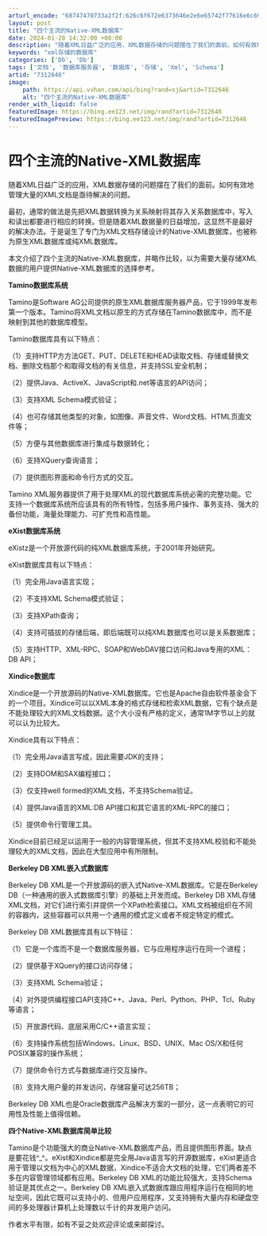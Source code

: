 ```yaml
---
arturl_encode: "68747470733a2f2f:626c6f672e6373646e2e6e65742f77616e6c6978696e677a68:652f61727469636c652f64657461696c732f37333132363436"
layout: post
title: "四个主流的Native-XML数据库"
date: 2024-01-28 14:32:00 +08:00
description: "随着XML日益广泛的应用，XML数据存储的问题摆在了我们的面前。如何有效地管理大量的XML文档是亟待"
keywords: "xml存储的数据库"
categories: ['Db', 'Db']
tags: ['文档', '数据库服务器', '数据库', '存储', 'Xml', 'Schema']
artid: "7312646"
image:
    path: https://api.vvhan.com/api/bing?rand=sj&artid=7312646
    alt: "四个主流的Native-XML数据库"
render_with_liquid: false
featuredImage: https://bing.ee123.net/img/rand?artid=7312646
featuredImagePreview: https://bing.ee123.net/img/rand?artid=7312646
---
```


# 四个主流的Native-XML数据库

随着XML日益广泛的应用，XML数据存储的问题摆在了我们的面前。如何有效地管理大量的XML文档是亟待解决的问题。

最初，通常的做法是先把XML数据转换为关系映射将其存入关系数据库中，写入和读出都要进行相应的转换。但是随着XML数据量的日益增加，这显然不是最好的解决办法。于是诞生了专门为XML文档存储设计的Native-XML数据库，也被称为原生XML数据库或纯XML数据库。

本文介绍了四个主流的Native-XML数据库，并略作比较，以为需要大量存储XML数据的用户提供Native-XML数据库的选择参考。

**Tamino数据库系统**

Tamino是Software AG公司提供的原生XML数据库服务器产品，它于1999年发布第一个版本。Tamino将XML文档以原生的方式存储在Tamino数据库中，而不是映射到其他的数据库模型。

Tamino数据库具有以下特点：

（1）支持HTTP方方法GET、PUT、DELETE和HEAD读取文档、存储或替换文档、删除文档那个和取得文档的有关信息，并支持SSL安全机制；

（2）提供Java、ActiveX、JavaScript和.net等语言的API访问；

（3）支持XML Schema模式验证；

（4）也可存储其他类型的对象，如图像、声音文件、Word文档、HTML页面文件等；

（5）方便与其他数据库进行集成与数据转化；

（6）支持XQuery查询语言；

（7）提供图形界面和命令行方式的交互。

Tamino XML服务器提供了用于处理XML的现代数据库系统必需的完整功能。它支持一个数据库系统所应该具有的所有特性，包括多用户操作、事务支持、强大的备份功能，海量处理能力、可扩充性和高性能。

**eXist数据库系统**

eXistz是一个开放源代码的纯XML数据库系统，于2001年开始研究。

eXist数据库具有以下特点：

（1）完全用Java语言实现；

（2）不支持XML Schema模式验证；

（3）支持XPath查询；

（4）支持可插拔的存储后端，即后端既可以纯XML数据库也可以是关系数据库；

（5）支持HTTP、XML-RPC、SOAP和WebDAV接口访问和Java专用的XML：DB API；

**Xindice数据库**

Xindice是一个开放源码的Native-XML数据库。它也是Apache自由软件基金会下的一个项目。Xindice可以以XML本身的格式存储和检索XML数据，它有个缺点是不能处理较大的XML文档数据。这个大小没有严格的定义，通常1M字节以上的就可以认为比较大。

Xindice具有以下特点：

（1）完全用Java语言写成，因此需要JDK的支持；

（2）支持DOM和SAX编程接口；

（3）仅支持well formed的XML文档，不支持Schema验证。

（4）提供Java语言的XML:DB API接口和其它语言的XML-RPC的接口；

（5）提供命令行管理工具。

Xindice目前已经足以运用于一般的内容管理系统，但其不支持XML校验和不能处理较大的XML文档，因此在大型应用中有所限制。

**Berkeley DB XML嵌入式数据库**

Berkeley DB XML是一个开放源码的嵌入式Native-XML数据库。它是在Berkeley DB（一种通用的嵌入式数据库引擎）的基础上开发而成。Berkeley DB XML存储XML文档，对它们进行索引并提供一个XPath检索接口。XML文档被组织在不同的容器内，这些容器可以共用一个通用的模式定义或者不规定特定的模式。

Berkeley DB XML数据库具有以下特征：

（1）它是一个库而不是一个数据库服务器，它与应用程序运行在同一个进程；

（2）提供基于XQuery的接口访问存储；

（3）支持XML Schema验证；

（4）对外提供编程接口API支持C++、Java、Perl、Python、PHP、Tcl、Ruby等语言；

（5）开放源代码、底层采用C/C++语言实现；

（6）支持操作系统包括Windows、Linux、BSD、UNIX、Mac OS/X和任何POSIX兼容的操作系统；

（7）提供命令行方式与数据库进行交互操作。

（8）支持大用户量的并发访问，存储容量可达256TB；

Berkeley DB XML也是Oracle数据库产品解决方案的一部分，这一点表明它的可用性及性能上值得信赖。

**四个Native-XML数据库简单比较**

Tamino是个功能强大的商业Native-XML数据库产品，而且提供图形界面。缺点是要花钱^\_^。eXist和Xindice都是完全用Java语言写的开源数据库，eXist更适合用于管理以文档为中心的XML数据，Xindice不适合大文档的处理，它们两者差不多在内容管理领域都有应用。Berkeley DB XML的功能比较强大，支持Schema验证是其优点之一。Berkeley DB XML嵌入式数据库跟应用程序运行在相同的地址空间，因此它既可以支持小的、但用户应用程序，又支持拥有大量内存和硬盘空间的多处理器计算机上处理数以千计的并发用户访问。

作者水平有限，如有不妥之处欢迎评论或来邮探讨。